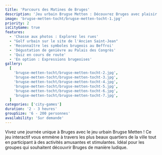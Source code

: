 ```yaml
---
title: 'Parcours des Matines de Bruges'
description: 'Jeu urbain Brugse Metten : Découvrez Bruges avec plaisir et compétition !'
image: 'brugse-metten-tocht/brugse-metten-tocht-1.jpg'
priority: 2
isCityGame: true
features:
  - 'Chasse aux photos : Explorez les rues'
  - "Golf urbain sur le site de l'Ancien Saint-Jean"
  - 'Reconnaître les symboles brugeois au Beffroi'
  - 'Dégustation de genièvre au Palais des Congrès'
  - 'Quiz en cours de route'
  - 'En option : Expressions brugeoises'
gallery:
  [
    'brugse-metten-tocht/brugse-metten-tocht-2.jpg',
    'brugse-metten-tocht/brugse-metten-tocht-3.jpg',
    'brugse-metten-tocht/brugse-metten-tocht-4.jpg',
    'brugse-metten-tocht/brugse-metten-tocht-5.jpg',
    'brugse-metten-tocht/brugse-metten-tocht-6.jpg',
    'brugse-metten-tocht/brugse-metten-tocht-7.jpg',
  ]
categories: ['city-games']
duration: '2 - 3 heures'
groupSize: '6 - 200 personnes'
availability: 'Sur demande'
---
```


Vivez une journée unique à Bruges avec le jeu urbain Brugse Metten ! Ce jeu interactif vous emmène à travers les plus beaux quartiers de la ville tout en participant à des activités amusantes et stimulantes. Idéal pour les groupes qui souhaitent découvrir Bruges de manière ludique.

